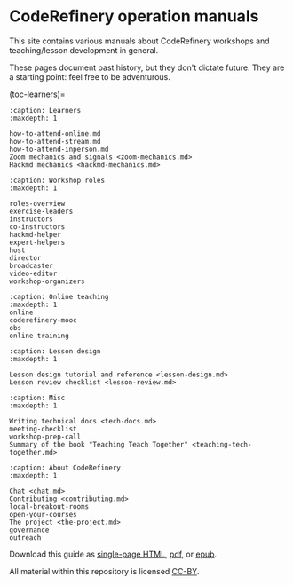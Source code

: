 # CodeRefinery operation manuals

This site contains various manuals about CodeRefinery workshops and
teaching/lesson development in general.

These pages document past history, but they don't dictate future.
They are a starting point: feel free to be adventurous.

(toc-learners)=

```{toctree}
:caption: Learners
:maxdepth: 1

how-to-attend-online.md
how-to-attend-stream.md
how-to-attend-inperson.md
Zoom mechanics and signals <zoom-mechanics.md>
Hackmd mechanics <hackmd-mechanics.md>
```

```{toctree}
:caption: Workshop roles
:maxdepth: 1

roles-overview
exercise-leaders
instructors
co-instructors
hackmd-helper
expert-helpers
host
director
broadcaster
video-editor
workshop-organizers
```

```{toctree}
:caption: Online teaching
:maxdepth: 1
online
coderefinery-mooc
obs
online-training
```

```{toctree}
:caption: Lesson design
:maxdepth: 1

Lesson design tutorial and reference <lesson-design.md>
Lesson review checklist <lesson-review.md>
```

```{toctree}
:caption: Misc
:maxdepth: 1

Writing technical docs <tech-docs.md>
meeting-checklist
workshop-prep-call
Summary of the book "Teaching Teach Together" <teaching-tech-together.md>

```

```{toctree}
:caption: About CodeRefinery
:maxdepth: 1

Chat <chat.md>
Contributing <contributing.md>
local-breakout-rooms
open-your-courses
The project <the-project.md>
governance
outreach
```

Download this guide as [single-page HTML](https://coderefinery.github.io/manuals/_builds/singlehtml/),
[pdf](https://coderefinery.github.io/manuals/_builds/CodeRefineryManuals.pdf), or
[epub](https://coderefinery.github.io/manuals/_builds/CodeRefineryManuals.epub).

All material within this repository is licensed [CC-BY](LICENSE.md).
